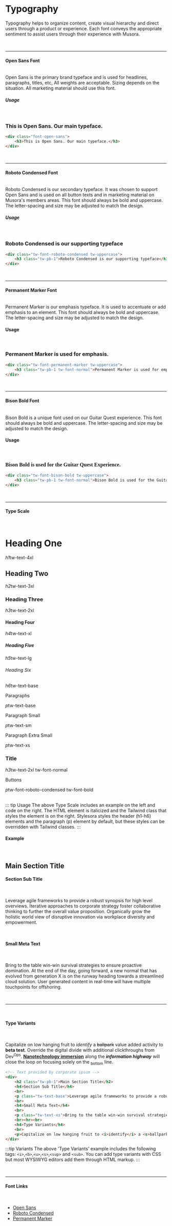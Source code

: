 # Typography

Typography helps to organize content, create visual hierarchy and direct users through a product or experience. Each font conveys the appropriate
sentiment to assist users through their experience with Musora. 

<br><hr>

#### Open Sans Font
<br>
Open Sans is the primary brand typeface and is used for headlines, paragraphs, titles, etc, All weights are acceptable. 
Sizing depends on the situation. All marketing material should use this font.

##### Usage
<br>

<div class="tw-p-4 tw-bg-gray-100">
    <div class="tw-font-open-sans">
        <h3>This is Open Sans. Our main typeface.</h3>
    </div>
</div>

```html
<div class="font-open-sans">
    <h3>This is Open Sans. Our main typeface.</h3>
</div>
```

<br><hr>

#### Roboto Condensed Font
<br>
Roboto Condensed is our secondary typeface. It was chosen to support Open Sans and is used on all button texts and in marketing material on Musora's members areas. This font should always be bold and uppercase. 
The letter-spacing and size may be adjusted to match the design. 
<br>

##### Usage
<br>
<div class="tw-p-4 tw-bg-gray-100">
    <div class="tw-font-roboto-condensed tw-uppercase">
        <h3 class="tw-pb-1">Roboto Condensed is our supporting typeface</h3>
    </div>
</div>

```html
<div class="tw-font-roboto-condensed tw-uppercase">
    <h3 class="tw-pb-1">Roboto Condensed is our supporting typeface</h3>
</div>
```
<br><hr>

#### Permanent Marker Font
<br>
Permanent Marker is our emphasis typeface. It is used to accentuate or add emphasis to an element. This font should always be bold and uppercase. 
The letter-spacing and size may be adjusted to match the design.
<br>

#### Usage
<br>
<div class="tw-p-4 tw-bg-gray-100">
    <div class="tw-font-permanent-marker tw-uppercase">
        <h3 class="tw-pb-1 tw-font-normal">Permanent Marker is used for emphasis.</h3>
    </div>
</div>

```html
<div class="tw-font-permanent-marker tw-uppercase">
    <h3 class="tw-pb-1 tw-font-normal">Permanent Marker is used for emphasis.</h3>
</div>
```
<br><hr>

#### Bison Bold Font
<br>
Bison Bold is a unique font used on our Guitar Quest experience. This font should always be bold and uppercase. 
The letter-spacing and size may be adjusted to match the design.
<br>

#### Usage
<br>
<div class="tw-p-4 tw-bg-gray-100">
    <div class="tw-uppercase" style="font-family: 'Bison Bold' ">
        <h3 class="tw-pb-1 tw-font-normal">Bison Bold is used for the Guitar Quest Experience.</h3>
    </div>
</div>

```html
<div class="tw-font-bison-bold tw-uppercase">
    <h3 class="tw-pb-1 tw-font-normal">Bison Bold is used for the Guitar Quest Experience.</h3>
</div>
```
<br><hr>

#### Type Scale
<br>

<div class="tw-py-4 tw-border-b bw-border-gray-400 tw-flex">
    <h1 class="tw-leading-none">Heading One</h1>
    <div class="tw-pl-6 tw-ml-auto tw-items-center tw-inline-flex tw-text-sm tw-text-gray-500"><i class="tw-pr-2">h1</i>tw-text-4xl</div>
</div>
<div class="tw-py-4 tw-border-b bw-border-gray-400 tw-flex">
    <h2 class="tw-leading-none">Heading Two</h2>
    <div class="tw-pl-6 tw-ml-auto tw-items-center tw-inline-flex tw-text-sm tw-text-gray-500"><i class="tw-pr-2">h2</i>tw-text-3xl</div>
</div>
<div class="tw-py-4 tw-border-b bw-border-gray-400 tw-flex">
    <h3 class="tw-leading-none">Heading Three</h3>
    <div class="tw-pl-6 tw-ml-auto tw-items-center tw-inline-flex tw-text-sm tw-text-gray-500"><i class="tw-pr-2">h3</i>tw-text-2xl</div>
</div>
<div class="tw-py-4 tw-border-b bw-border-gray-400 tw-flex">
    <h4 class="tw-leading-none">Heading Four</h4>
    <div class="tw-pl-6 tw-ml-auto tw-items-center tw-inline-flex tw-text-sm tw-text-gray-500"><i class="tw-pr-2">h4</i>tw-text-xl</div>
</div>
<div class="tw-py-4 tw-border-b bw-border-gray-400 tw-flex">
    <h5 class="tw-leading-none">Heading Five</h5>
    <div class="tw-pl-6 tw-ml-auto tw-items-center tw-inline-flex tw-text-sm tw-text-gray-500"><i class="tw-pr-2">h5</i>tw-text-lg</div>
</div>
<div class="tw-py-4 tw-border-b bw-border-gray-400 tw-flex">
    <h6 class="tw-leading-none">Heading Six</h6>
    <div class="tw-pl-6 tw-ml-auto tw-items-center tw-inline-flex tw-text-sm tw-text-gray-500"><i class="tw-pr-2">h6</i>tw-text-base</div>
</div>
<div class="tw-py-4 tw-border-b bw-border-gray-400 tw-flex">
    <p class="tw-leading-none tw-text-base">Paragraphs</p>
    <div class="tw-pl-6 tw-ml-auto tw-items-center tw-inline-flex tw-text-sm tw-text-gray-500"><i class="tw-pr-2">p</i>tw-text-base</div>
</div>
<div class="tw-py-4 tw-border-b bw-border-gray-400 tw-flex">
    <p class="tw-leading-none tw-text-sm">Paragraph Small</p>
    <div class="tw-pl-6 tw-ml-auto tw-items-center tw-inline-flex tw-text-sm tw-text-gray-500"><i class="tw-pr-2">p</i>tw-text-sm</div>
</div>
<div class="tw-py-4 tw-border-b bw-border-gray-400 tw-flex">
    <p class="tw-leading-none tw-text-xs">Paragraph Extra Small</p>
    <div class="tw-pl-6 tw-ml-auto tw-items-center tw-inline-flex tw-text-sm tw-text-gray-500"><i class="tw-pr-2">p</i>tw-text-xs</div>
</div>
<div class="tw-py-4 tw-border-b bw-border-gray-400 tw-flex">
    <h3 class="tw-title tw-font-normal tw-leading-none">Title</h3>
    <div class="tw-pl-6 tw-ml-auto tw-items-center tw-inline-flex tw-text-sm tw-text-gray-500"><i class="tw-pr-2">h3</i>tw-text-2xl tw-font-normal</div>
</div>
<div class="tw-py-4 tw-border-b bw-border-gray-400 tw-flex">
    <p class="tw-font-roboto-condensed tw-font-bold tw-uppercase tw-leading-none">Buttons</p>
    <div class="tw-pl-6 tw-ml-auto tw-items-center tw-inline-flex tw-text-sm tw-text-gray-500"><i class="tw-pr-2">p</i>tw-font-roboto-condensed tw-font-bold</div>
</div>
<br>

::: tip Usage
The above Type Scale includes an example on the left and code on the right. The HTML element is italicized and the Tailwind class that styles the element is on the right. 
Stylesora styles the header (h1-h6) elements and the paragraph (p) element by default, but these styles can be overridden with Tailwind classes.
:::

#### Example
<br>

<div class="tw-p-4 tw-bg-gray-100">
    <h2 class="tw-pb-1">Main Section Title</h2>
    <h4>Section Sub Title</h4>
    <br>
    <p class="tw-text-base">Leverage agile frameworks to provide a robust synopsis for high level overviews. Iterative approaches to corporate strategy foster collaborative thinking to further the overall value proposition. Organically grow the holistic world view of disruptive innovation via workplace diversity and empowerment.</p>
    <br>
    <h4>Small Meta Text</h4>
    <br>
    <p class="tw-text-xs">Bring to the table win-win survival strategies to ensure proactive domination. At the end of the day, going forward, a new normal that has evolved from generation X is on the runway heading towards a streamlined cloud solution. User generated content in real-time will have multiple touchpoints for offshoring.</p>
    <br><hr><br>
    <h4>Type Variants</h4>
    <br>
    <p>Capitalize on low hanging fruit to <i>identify</i> a <s>ballpark</s> value added activity to <b>beta test</b>. Override the digital divide with additional clickthroughs from Dev<sup>Ops</sup>. <b><u>Nanotechnology immersion</u></b> along the <b><i>information highway</i></b> will close the loop on focusing solely on the <sub>bottom</sub> line.</p>
</div>

```html
<!-- Text provided by corporate ipsum -->
<div>
    <h2 class="tw-pb-1">Main Section Title</h2>
    <h4>Section Sub Title</h4>
    <br>
    <p class="tw-text-base">Leverage agile frameworks to provide a robust synopsis for high level overviews. Iterative approaches to corporate strategy foster collaborative thinking to further the overall value proposition. Organically grow the holistic world view of disruptive innovation via workplace diversity and empowerment.</p>
    <br>
    <h4>Small Meta Text</h4>
    <br>
    <p class="tw-text-xs">Bring to the table win-win survival strategies to ensure proactive domination. At the end of the day, going forward, a new normal that has evolved from generation X is on the runway heading towards a streamlined cloud solution. User generated content in real-time will have multiple touchpoints for offshoring.</p>
    <br><hr><br>
    <h4>Type Variants</h4>
    <br>
    <p>Capitalize on low hanging fruit to <i>identify</i> a <s>ballpark</s> value added activity to <b>beta test</b>. Override the digital divide with additional clickthroughs from Dev<sup>Ops</sup>. <b><u>Nanotechnology immersion</u></b> along the <b><i>information highway</i></b> will close the loop on focusing solely on the <sub>bottom</sub> line.</p>
</div>
```

:::tip Variants
The above 'Type Variants' example includes the following tags: `<i>`,`<b>`,`<u>`,`<s>`,`<sup>` and `<sub>`. You can add type variants with CSS but most WYSIWYG editors add them through HTML markup.
:::

<br><hr>

#### Font Links
<br>

* [Open Sans](https://fonts.google.com/specimen/Open+Sans?query=open+sans&preview.text_type=custom)
* [Roboto Condensed](https://fonts.google.com/specimen/Roboto+Condensed?query=roboto&preview.text_type=custom)
* [Permanent Marker](https://fonts.google.com/specimen/Permanent+Marker?query=perman&preview.text_type=custom)